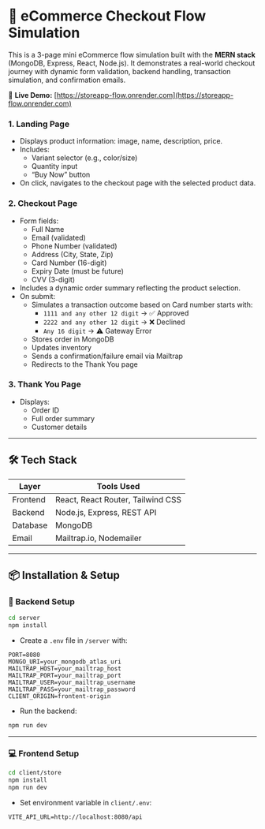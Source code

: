 # 🛒 eCommerce Checkout Flow Simulation

This is a 3-page mini eCommerce flow simulation built with the **MERN stack** (MongoDB, Express, React, Node.js). It demonstrates a real-world checkout journey with dynamic form validation, backend handling, transaction simulation, and confirmation emails.

🔗 **Live Demo:** [https://storeapp-flow.onrender.com](https://storeapp-flow.onrender.com)

### 1. **Landing Page**
- Displays product information: image, name, description, price.
- Includes:
  - Variant selector (e.g., color/size)
  - Quantity input
  - “Buy Now” button
- On click, navigates to the checkout page with the selected product data.

### 2. **Checkout Page**
- Form fields:
  - Full Name
  - Email (validated)
  - Phone Number (validated)
  - Address (City, State, Zip)
  - Card Number (16-digit)
  - Expiry Date (must be future)
  - CVV (3-digit)
- Includes a dynamic order summary reflecting the product selection.
- On submit:
  - Simulates a transaction outcome based on Card number starts with:
    - `1111 and any other 12 digit` → ✅ Approved
    - `2222 and any other 12 digit` → ❌ Declined
    - `Any 16 digit` → ⚠️ Gateway Error
  - Stores order in MongoDB
  - Updates inventory
  - Sends a confirmation/failure email via Mailtrap
  - Redirects to the Thank You page

### 3. **Thank You Page**
- Displays:
  - Order ID
  - Full order summary
  - Customer details
---

## 🛠 Tech Stack

| Layer     | Tools Used                             |
|-----------|----------------------------------------|
| Frontend  | React, React Router, Tailwind CSS      |
| Backend   | Node.js, Express, REST API             |
| Database  | MongoDB              |
| Email     | Mailtrap.io, Nodemailer                |

---

## 📦 Installation & Setup

### 🔧 Backend Setup

```bash
cd server
npm install
````

* Create a `.env` file in `/server` with:

```env
PORT=8080
MONGO_URI=your_mongodb_atlas_uri
MAILTRAP_HOST=your_mailtrap_host
MAILTRAP_PORT=your_mailtrap_port
MAILTRAP_USER=your_mailtrap_username
MAILTRAP_PASS=your_mailtrap_password
CLIENT_ORIGIN=frontent-origin
```

* Run the backend:

```bash
npm run dev
```

---

### 💻 Frontend Setup

```bash
cd client/store
npm install
npm run dev
```

* Set environment variable in `client/.env`:

```env
VITE_API_URL=http://localhost:8080/api

